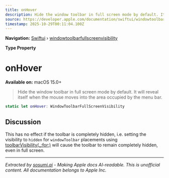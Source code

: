 ```yaml
---
title: onHover
description: Hide the window toolbar in full screen mode by default. It will reveal itself when the mouse moves into the area occupied by the menu bar.
source: https://developer.apple.com/documentation/swiftui/windowtoolbarfullscreenvisibility/onhover
timestamp: 2025-10-29T00:11:04.100Z
---
```


**Navigation:** [Swiftui](/documentation/swiftui) › [windowtoolbarfullscreenvisibility](/documentation/swiftui/windowtoolbarfullscreenvisibility)

**Type Property**

# onHover

**Available on:** macOS 15.0+

> Hide the window toolbar in full screen mode by default. It will reveal itself when the mouse moves into the area occupied by the menu bar.

```swift
static let onHover: WindowToolbarFullScreenVisibility
```

## Discussion

This has no effect if the toolbar is completely hidden, i.e. setting the visibility to `hidden` for `windowToolbar` placements using [toolbarVisibility(_:for:)](/documentation/swiftui/view/toolbarvisibility(_:for:)) will cause the toolbar to remain completely hidden, even in full screen.

---

*Extracted by [sosumi.ai](https://sosumi.ai) - Making Apple docs AI-readable.*
*This is unofficial content. All documentation belongs to Apple Inc.*

